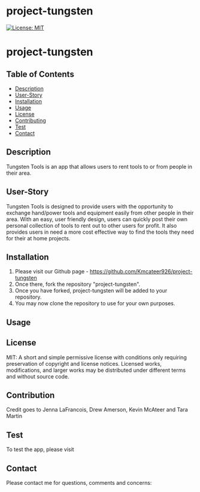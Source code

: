 # project-tungsten

[![License: MIT](https://img.shields.io/badge/License-MIT-yellow.svg)](https://opensource.org/licenses/MIT)

# project-tungsten

## Table of Contents

- [Description](#Description)
- [User-Story](#User-Story)
- [Installation](#Installation)
- [Usage](#Usage)
- [License](#License)
- [Contributing](#Contributing)
- [Test](#Test)
- [Contact](#Contact)

## Description

Tungsten Tools is an app that allows users to rent tools to or from people in their area.

## User-Story

Tungsten Tools is designed to provide users with the opportunity to exchange hand/power tools and equipment easily from other people in their area. With an easy, user friendly design, users can quickly post their own personal collection of tools to rent out to other users for profit. It also provides users in need a more cost effective way to find the tools they need for their at home projects. 

## Installation

1. Please visit our Github page - https://github.com/Kmcateer926/project-tungsten
2. Once there, fork the repository "project-tungsten".
3. Once you have forked, project-tungsten will be added to your repository.
4. You may now clone the repository to use for your own purposes.

## Usage

## License

MIT: A short and simple permissive license with conditions only requiring preservation of copyright and license notices. Licensed works, modifications, and larger works may be distributed under different terms and without source code.

## Contribution

Credit goes to Jenna LaFrancois, Drew Amerson, Kevin McAteer and Tara Martin

## Test

To test the app, please visit

## Contact

Please contact me for questions, comments and concerns:
